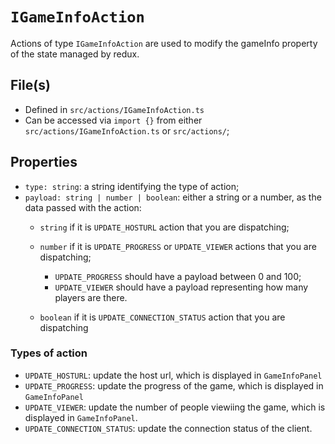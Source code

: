 # `IGameInfoAction`

Actions of type `IGameInfoAction` are used to modify the gameInfo property of the state managed by
redux. 

## File(s)

* Defined in `src/actions/IGameInfoAction.ts`
* Can be accessed via `import {}` from either `src/actions/IGameInfoAction.ts` or `src/actions/`;

## Properties

* `type: string`: a string identifying the type of action;
* `payload: string | number | boolean`: either a string or a number, as the data passed with the action:
    * `string` if it is `UPDATE_HOSTURL` action that you are dispatching;
    * `number` if it is `UPDATE_PROGRESS` or `UPDATE_VIEWER` actions that you are dispatching;
    
        * `UPDATE_PROGRESS` should have a payload between 0 and 100;
        * `UPDATE_VIEWER` should have a payload representing how many players are there.
        
    * `boolean` if it is `UPDATE_CONNECTION_STATUS` action that you are dispatching
        
### Types of action

* `UPDATE_HOSTURL`: update the host url, which is displayed in `GameInfoPanel`
* `UPDATE_PROGRESS`: update the progress of the game, which is displayed in `GameInfoPanel`
* `UPDATE_VIEWER`: update the number of people viewiing the game, which is displayed in `GameInfoPanel`.
* `UPDATE_CONNECTION_STATUS`: update the connection status of the client.